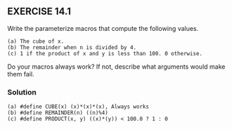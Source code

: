 ## EXERCISE 14.1

Write the parameterize macros that compute the following values.
```
(a) The cube of x.
(b) The remainder when n is divided by 4.
(c) 1 if the product of x and y is less than 100. 0 otherwise.
```
Do your macros always work? If not, describe what arguments would make them fail.

### Solution
```
(a) #define CUBE(x) (x)*(x)*(x), Always works
(b) #define REMAINDER(n) ((n)%4)
(c) #define PRODUCT(x, y) ((x)*(y)) < 100.0 ? 1 : 0
```
